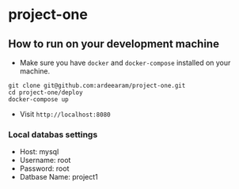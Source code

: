 # project-one

## How to run on your development machine

* Make sure you have `docker` and `docker-compose` installed on your machine.
```
git clone git@github.com:ardeearam/project-one.git
cd project-one/deploy
docker-compose up
```
* Visit `http://localhost:8080`

### Local databas settings
* Host: mysql
* Username: root
* Password: root
* Datbase Name: project1

